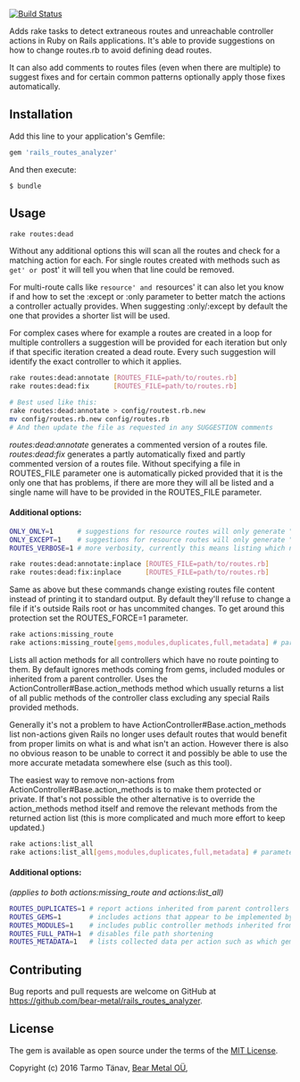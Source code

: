 [![Build Status](https://travis-ci.org/bear-metal/rails_routes_analyzer.svg)](https://travis-ci.org/bear-metal/rails_routes_analyzer)

Adds rake tasks to detect extraneous routes and unreachable controller actions in Ruby on Rails applications. It's able to provide suggestions on how to change routes.rb to avoid defining dead routes.

It can also add comments to routes files (even when there are multiple) to suggest fixes and for certain common patterns optionally apply those fixes automatically.

## Installation

Add this line to your application's Gemfile:

```ruby
gem 'rails_routes_analyzer'
```

And then execute:

    $ bundle

## Usage

``` sh
rake routes:dead
```

Without any additional options this will scan all the routes and check for a matching action for each. For single routes created with methods such as `get' or `post' it will tell you when that line could be removed.

For multi-route calls like `resource' and `resources' it can also let you know if and how to set the :except or :only parameter to better match the actions a controller actually provides. When suggesting :only/:except by default the one that provides a shorter list will be used.

For complex cases where for example a routes are created in a loop for multiple controllers a suggestion will be provided for each iteration but only if that specific iteration created a dead route. Every such suggestion will identify the exact controller to which it applies.

``` sh
rake routes:dead:annotate [ROUTES_FILE=path/to/routes.rb]
rake routes:dead:fix      [ROUTES_FILE=path/to/routes.rb]

# Best used like this:
rake routes:dead:annotate > config/routest.rb.new
mv config/routes.rb.new config/routes.rb
# And then update the file as requested in any SUGGESTION comments
```

_routes:dead:annotate_ generates a commented version of a routes file. _routes:dead:fix_ generates a partly automatically fixed and partly commented version of a routes file. Without specifying a file in ROUTES_FILE parameter one is automatically picked provided that it is the only one that has problems, if there are more they will all be listed and a single name will have to be provided in the ROUTES_FILE parameter.

#### Additional options:

``` sh
ONLY_ONLY=1      # suggestions for resource routes will only generate "only:" regardless of how many elements are listed.
ONLY_EXCEPT=1    # suggestions for resource routes will only generate "except:" regardless of how many elements are listed.
ROUTES_VERBOSE=1 # more verbosity, currently this means listing which non-existing actions a given call provides routes for.
```

``` sh
rake routes:dead:annotate:inplace [ROUTES_FILE=path/to/routes.rb]
rake routes:dead:fix:inplace      [ROUTES_FILE=path/to/routes.rb]
```

Same as above but these commands change existing routes file content instead of printing it to standard output. By default they'll refuse to change a file if it's outside Rails root or has uncommited changes. To get around this protection set the ROUTES_FORCE=1 parameter.


```sh
rake actions:missing_route
rake actions:missing_route[gems,modules,duplicates,full,metadata] # parameters can be combined in all ways
```

Lists all action methods for all controllers which have no route pointing to them. By default ignores methods coming from gems, included modules or inherited from a parent controller. Uses the ActionController#Base.action\_methods method which usually returns a list of all public methods of the controller class excluding any special Rails provided methods.

Generally it's not a problem to have ActionController#Base.action\_methods list non-actions given Rails no longer uses default routes that would benefit from proper limits on what is and what isn't an action. However there is also no obvious reason to be unable to correct it and possibly be able to use the more accurate metadata somewhere else (such as this tool).

The easiest way to remove non-actions from ActionController#Base.action\_methods is to make them protected or private. If that's not possible the other alternative is to override the action\_methods method itself and remove the relevant methods from the returned action list (this is more complicated and much more effort to keep updated.)

```sh
rake actions:list_all
rake actions:list_all[gems,modules,duplicates,full,metadata] # parameters can be combined in all ways
```

#### Additional options:
_(applies to both actions:missing\_route and actions:list\_all)_

``` sh
ROUTES_DUPLICATES=1 # report actions inherited from parent controllers (can generate a lot of noise)
ROUTES_GEMS=1       # includes actions that appear to be implemented by gems
ROUTES_MODULES=1    # includes public controller methods inherited from modules that are listed in action_methods
ROUTES_FULL_PATH=1  # disables file path shortening
ROUTES_METADATA=1   # lists collected data per action such as which gem it's from, if it's inherited from a superclass
```

## Contributing

Bug reports and pull requests are welcome on GitHub at https://github.com/bear-metal/rails_routes_analyzer.

## License

The gem is available as open source under the terms of the [MIT License](http://opensource.org/licenses/MIT).

Copyright (c) 2016 Tarmo Tänav, [Bear Metal OÜ](http://bearmetal.eu), 
